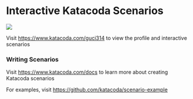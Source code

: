 # Interactive Katacoda Scenarios

[![](http://shields.katacoda.com/katacoda/guci314/count.svg)](https://www.katacoda.com/guci314 "Get your profile on Katacoda.com")

Visit https://www.katacoda.com/guci314 to view the profile and interactive scenarios

### Writing Scenarios
Visit https://www.katacoda.com/docs to learn more about creating Katacoda scenarios

For examples, visit https://github.com/katacoda/scenario-example
